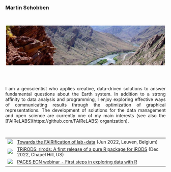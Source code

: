 ### Martin Schobben

</br>
<p align="center">
  <img src="https://github.com/MartinSchobben/MartinSchobben/blob/main/ArasValley.jpeg?raw=true" style="width:500px;">     
  </br>
</p>

</br>
</br>

<p style="text-align: justify;">
I am a geoscientist who applies creative, data-driven solutions to answer fundamental questions about the Earth system. In addition to a strong affinity
to data analysis and programming, I enjoy exploring effective ways of communicating results through the optimization of graphical representations. The development of solutions for the data management and open science are currently one of my main interests (see also the [FAIReLABS](https://github.com/FAIReLABS) organization).
</p>

</br>

<table>

<!-- YOUTUBE-VIDEOS-LIST:START -->

<tr><td><a href="https://www.youtube.com/watch?v=nBpmkTWji-g"><img width="140px" src="https://i.ytimg.com/vi/nBpmkTWji-g/hqdefault_17900.jpg?sqp=-oaymwEcCNACELwBSFXyq4qpAw4IARUAAIhCGAFwAcABBg==&rs=AOn4CLA6AYnBovXOj1-59J00wlbNMX1-HA"></a></td>
<td><a href="https://www.youtube.com/watch?v=nBpmkTWji-g"> Towards the FAIRification of lab-data</a> (Jun 2022, Leuven, Belgium)<br/></td></tr>

<tr><td><a href="https://www.youtube.com/watch?v=tZbWstlXKzE"><img width="140px" src="https://i.ytimg.com/vi/tZbWstlXKzE/hqdefault_12866.jpg?sqp=-oaymwE2CNACELwBSFXyq4qpAygIARUAAIhCGAFwAcABBvABAfgB_gmAAtAFigIMCAAQARhlIGUoZTAP&rs=AOn4CLAmEk2OnOalir9K4oBq90LwYutNGw"></a></td><td><a href="https://www.youtube.com/watch?v=tZbWstlXKzE"> TRiRODS: rirods: A first release of a pure R package for iRODS</a> (Dec 2022, Chapel Hill, US)<br/></td></tr>


<tr><td><a href= "https://www.youtube.com/watch?v=r99jsChi4HU"><img width="140px" src="https://i.ytimg.com/vi/r99jsChi4HU/hqdefault_579866.jpg?sqp=-oaymwE2CNACELwBSFXyq4qpAygIARUAAIhCGAFwAcABBvABAfgB_gSAAugCigIMCAAQARhlIGUoZTAP&rs=AOn4CLCCYFTaV-2pMl8SEJCTvAIirWKMnA"></a></td><td><a href="https://www.youtube.com/watch?v=r99jsChi4HU"> PAGES ECN webinar - First steps in exploring data with R</a> <br/></td></tr>


<!-- YOUTUBE-VIDEOS-LIST:END -->


</table>


</br>

<!-- [![Martin's GitHub stats](https://github-readme-stats.vercel.app/api?username=MartinSchobben)](https://github.com/MartinSchobben/github-readme-stats) -->
